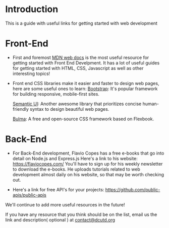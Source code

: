 # Introduction
This is a guide with useful links for getting started with web development



 # Front-End

   -  First and foremost [MDN web docs](https://developer.mozilla.org/en-US/docs/Web) is the most useful resource for getting started with Front End Develpment. It has a lot of useful guides for getting started with HTML, CSS, Javascript as well as other interesting topics!

   - Front end CSS libraries make it easier and faster to design web pages, here are some useful ones to learn:
        [Bootstrap](https://getbootstrap.com/docs/4.3/getting-started/introduction/): It's popular framework for building responsive, mobile-first sites.
  
        [Semantic UI](https://semantic-ui.com/introduction/getting-started.html): Another awesome library that prioritizes concise human-friendly syntax to design beautiful web pages.
  
        [Bulma](https://bulma.io/documentation/): A free and open-source CSS framework based on Flexbook.

# Back-End
- For Back-End development, Flavio Copes has a free e-books that go into detail on Node.js and Express.js
   Here's a link to his website: https://flaviocopes.com/
   You'll have to sign up for his weekly newsletter to download the e-books.
   He uploads tutorials related to web development almost daily on his website, so that may be worth checking out.
   
- Here's a link for free API's for your projects: https://github.com/public-apis/public-apis

We'll continue to add more useful resources in the future!

If you have any resource that you think should be on the list, email us the link and description( optional ) at contact@dcutd.org
